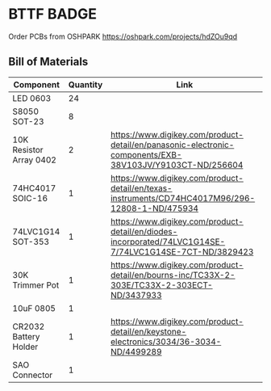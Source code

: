 # BTTF BADGE
Order PCBs from OSHPARK https://oshpark.com/projects/hdZOu9qd

## Bill of Materials
| Component               | Quantity | Link                                             |
|-------------------------|----------|--------------------------------------------------|
| LED 0603                | 24       |                                                  |
| S8050 SOT-23            | 8        |                                                  |
| 10K Resistor Array 0402 | 2        |https://www.digikey.com/product-detail/en/panasonic-electronic-components/EXB-38V103JV/Y9103CT-ND/256604 |
| 74HC4017 SOIC-16        | 1        |https://www.digikey.com/product-detail/en/texas-instruments/CD74HC4017M96/296-12808-1-ND/475934 |
| 74LVC1G14 SOT-353       | 1        |https://www.digikey.com/product-detail/en/diodes-incorporated/74LVC1G14SE-7/74LVC1G14SE-7CT-ND/3829423 |
| 30K Trimmer Pot         | 1        |https://www.digikey.com/product-detail/en/bourns-inc/TC33X-2-303E/TC33X-2-303ECT-ND/3437933 |
| 10uF 0805               | 1        |                                                  |
| CR2032 Battery Holder   | 1        | https://www.digikey.com/product-detail/en/keystone-electronics/3034/36-3034-ND/4499289 |
| SAO Connector           | 1        |                                                  |
